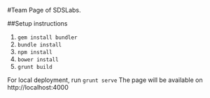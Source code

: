 #Team Page of SDSLabs.

##Setup instructions

1. `gem install bundler`
2. `bundle install`
3. `npm install`
4. `bower install`
5. `grunt build`

For local deployment, run `grunt serve`
The page will be available on http://localhost:4000
